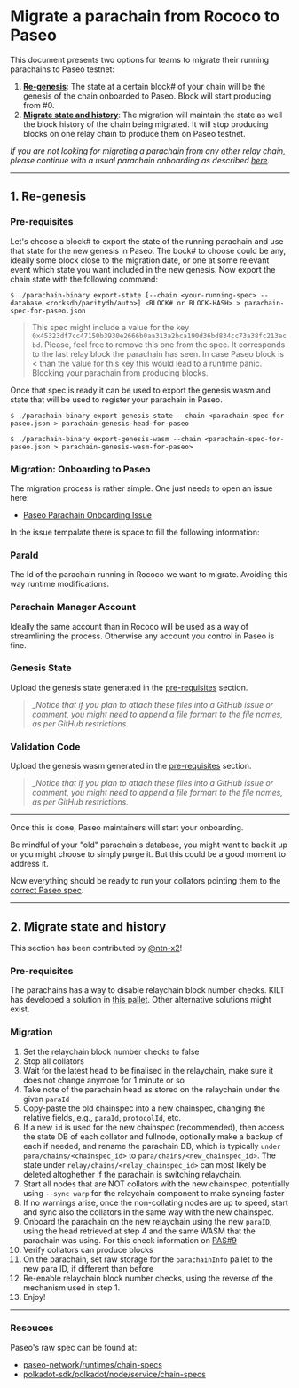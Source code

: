 # Migrate a parachain from Rococo to Paseo

This document presents two options for teams to migrate their running parachains to Paseo testnet:

1. [**Re-genesis**](#1-re-genesis): The state at a certain block# of your chain will be the genesis of the chain onboarded to Paseo. Block will start producing from #0.
2. [**Migrate state and history**](#2-migrate-state-and-history): The migration will maintain the state as well the block history of the chain being migrated. It will stop producing blocks on one relay chain to produce them on Paseo testnet.


_If you are not looking for migrating a parachain from any other relay chain, please continue with a usual parachain onboarding as described [here](https://github.com/paseo-network/paseo-action-submission/blob/main/pas/PAS-9-Onboard-paras-slots.md)._

---

## 1. Re-genesis

### Pre-requisites

Let's choose a block# to export the state of the running parachain and use that state for the new genesis in Paseo.
The bock# to choose could be any, ideally some block close to the migration date, or one at some relevant event which state you want included in the new genesis.
Now export the chain state with the following command:

`$ ./parachain-binary export-state [--chain <your-running-spec> --database <rocksdb/paritydb/auto>] <BLOCK# or BLOCK-HASH> > parachain-spec-for-paseo.json`

> This spec might include a value for the key `0x45323df7cc47150b3930e2666b0aa313a2bca190d36bd834cc73a38fc213ecbd`. Please, feel free to remove this one from the spec. It corresponds to the last relay block the parachain has seen. In case Paseo block is < than the value for this key this would lead to a runtime panic. Blocking your parachain from producing blocks.

Once that spec is ready it can be used to export the genesis wasm and state that will be used to register your parachain in Paseo.

`$ ./parachain-binary export-genesis-state --chain <parachain-spec-for-paseo.json > parachain-genesis-head-for-paseo`

`$ ./parachain-binary export-genesis-wasm --chain <parachain-spec-for-paseo.json > parachain-genesis-wasm-for-paseo>`


### Migration: Onboarding to Paseo

The migration process is rather simple. One just needs to open an issue here:

- [Paseo Parachain Onboarding Issue](https://github.com/paseo-network/support/issues/new/choose)

In the issue tempalate there is space to fill the following information:

### **ParaId**

The Id of the parachain running in Rococo we want to migrate. Avoiding this way runtime modifications.


### **Parachain Manager Account**

Ideally the same account than in Rococo will be used as a way of streamlining the process.
Otherwise any account you control in Paseo is fine.

### **Genesis State**

Upload the genesis state generated in the [pre-requisites](#pre-requisites) section.

> __Notice that if you plan to attach these files into a GitHub issue or comment, you might need to append a file formart to the file names, as per GitHub restrictions._

### **Validation Code**

Upload the genesis wasm generated in the [pre-requisites](#pre-requisites) section.

> __Notice that if you plan to attach these files into a GitHub issue or comment, you might need to append a file formart to the file names, as per GitHub restrictions._

---

Once this is done, Paseo maintainers will start your onboarding.

Be mindful of your "old" parachain's database, you might want to back it up or you might choose to simply purge it. But this could be a good moment to address it.

Now everything should be ready to run your collators pointing them to the [correct Paseo spec](https://github.com/paseo-network/runtimes/blob/main/chain-specs/paseo.raw.json).


---
## 2. Migrate state and history

This section has been contributed by [@ntn-x2](https://github.com/ntn-x2)!

### Pre-requisites

The parachains has a way to disable relaychain block number checks. KILT has developed a solution in [this pallet](https://github.com/KILTprotocol/kilt-node/tree/f42e7aad9ecec992f196c41e7198b3022b60702b/pallets/pallet-configuration). Other alternative solutions might exist.

### Migration

1. Set the relaychain block number checks to false
2. Stop all collators
3. Wait for the latest head to be finalised in the relaychain, make sure it does not change anymore for 1 minute or so
4. Take note of the parachain head as stored on the relaychain under the given `paraId`
5. Copy-paste the old chainspec into a new chainspec, changing the relative fields, e.g., `paraId`, `protocolId`, etc.
6. If a new `id` is used for the new chainspec (recommended), then access the state DB of each collator and fullnode, optionally make a backup of each if needed, and rename the parachain DB, which is typically `under para/chains/<chainspec_id>` to `para/chains/<new_chainspec_id>`. The state under `relay/chains/<relay_chainspec_id>` can most likely be deleted altoghether if the parachain is switching relaychain.
7. Start all nodes that are NOT collators with the new chainspec, potentially using `--sync warp` for the relaychain component to make syncing faster
8. If no warnings arise, once the non-collating nodes are up to speed, start and sync also the collators in the same way with the new chainspec.
9. Onboard the parachain on the new relaychain using the new `paraID`, using the head retrieved at step 4 and the same WASM that the parachain was using. For this check information on [PAS#9](https://github.com/paseo-network/paseo-action-submission/blob/main/pas/PAS-9-Onboard-paras-slots.md)
10. Verify collators can produce blocks
11. On the parachain, set raw storage for the `parachainInfo` pallet to the new para ID, if different than before
12. Re-enable relaychain block number checks, using the reverse of the mechanism used in step 1.
13. Enjoy!

---

### Resouces

Paseo's raw spec can be found at:
- [paseo-network/runtimes/chain-specs](https://github.com/paseo-network/runtimes/tree/main/chain-specs)
- [polkadot-sdk/polkadot/node/service/chain-specs](https://github.com/paritytech/polkadot-sdk/tree/master/polkadot/node/service/chain-specs)